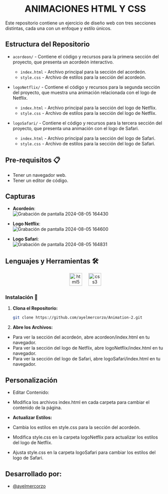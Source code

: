 <h1 align="center"> ANIMACIONES HTML Y CSS </h1>
Este repositorio contiene un ejercicio de diseño web con tres secciones distintas, cada una con un enfoque y estilo únicos.

## Estructura del Repositorio
- `acordeon/` - Contiene el código y recursos para la primera sección del proyecto, que presenta un acordeón interactivo.
  - `index.html` - Archivo principal para la sección del acordeón.
  - `style.css` - Archivo de estilos para la sección del acordeón.
  
- `logoNetflix/` - Contiene el código y recursos para la segunda sección del proyecto, que muestra una animación relacionada con el logo de Netflix.
  - `index.html` - Archivo principal para la sección del logo de Netflix.
  - `style.css` - Archivo de estilos para la sección del logo de Netflix.

- `logoSafari/` - Contiene el código y recursos para la tercera sección del proyecto, que presenta una animación con el logo de Safari.
  - `index.html` - Archivo principal para la sección del logo de Safari.
  - `style.css` - Archivo de estilos para la sección del logo de Safari.

## Pre-requisitos 📋
- Tener un navegador web.
- Tener un editor de código.

## Capturas

- **Acordeón**: <br>
![Grabación de pantalla 2024-08-05 164430](https://github.com/user-attachments/assets/df041fd2-8215-4714-b6dc-86389ec33ea3)


- **Logo Netflix**: <br>
![Grabación de pantalla 2024-08-05 164600](https://github.com/user-attachments/assets/3da60d05-e0c5-42df-93c8-6588368ce2c6)


- **Logo Safari**: <br>
![Grabación de pantalla 2024-08-05 164831](https://github.com/user-attachments/assets/af6c70b5-daa2-44e4-83fc-0ef19a6f8edf)


## Lenguajes y Herramientas 🛠
<div align="center">
  <img src="https://cdn.jsdelivr.net/gh/devicons/devicon/icons/html5/html5-original.svg" height="40" alt="html5 logo" />
  <img width="12" />
  <img src="https://cdn.jsdelivr.net/gh/devicons/devicon/icons/css3/css3-original.svg" height="40" alt="css3 logo" />
</div>

### Instalación 🔧

1. **Clona el Repositorio:**

   ```bash
   git clone https://github.com/ayelmercorzo/Animation-2.git

2. **Abre los Archivos:**

- Para ver la sección del acordeón, abre acordeon/index.html en tu navegador.
- Para ver la sección del logo de Netflix, abre logoNetflix/index.html en tu navegador.
- Para ver la sección del logo de Safari, abre logoSafari/index.html en tu navegador.

## Personalización
- Editar Contenido:
- Modifica los archivos index.html en cada carpeta para cambiar el contenido de la página.

- **Actualizar Estilos:**
- Cambia los estilos en style.css para la sección del acordeón.
- Modifica style.css en la carpeta logoNetflix para actualizar los estilos del logo de Netflix.
- Ajusta style.css en la carpeta logoSafari para cambiar los estilos del logo de Safari.

<h2 aling="center">Desarrollado por:</h2>

- [@ayelmercorzo](https://www.github.com/ayelmercorzo)

